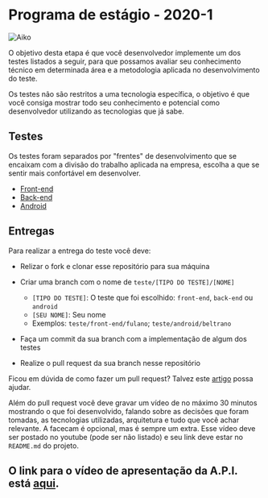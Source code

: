 # Programa de estágio - 2020-1

![Aiko](imagens/aiko.png)

O objetivo desta etapa é que você desenvolvedor implemente um dos testes listados a seguir, para que possamos avaliar seu conhecimento técnico em determinada área e a metodologia aplicada no desenvolvimento do teste.

Os testes não são restritos a uma tecnologia específica, o objetivo é que você consiga mostrar todo seu conhecimento e potencial como desenvolvedor utilizando as tecnologias que já sabe.

## Testes

Os testes foram separados por "frentes" de desenvolvimento que se encaixam com a divisão do trabalho aplicada na empresa, escolha a que se sentir mais confortável em desenvolver.

- [Front-end](front-end.md)
- [Back-end](back-end.md)
- [Android](android.md)

## Entregas

Para realizar a entrega do teste você deve:

- Relizar o fork e clonar esse repositório para sua máquina

- Criar uma branch com o nome de `teste/[TIPO DO TESTE]/[NOME]`

  - `[TIPO DO TESTE]`: O teste que foi escolhido: `front-end`, `back-end` ou `android`
  - `[SEU NOME]`: Seu nome
  - Exemplos: `teste/front-end/fulano`; `teste/android/beltrano`

- Faça um commit da sua branch com a implementação de algum dos testes

- Realize o pull request da sua branch nesse repositório

Ficou em dúvida de como fazer um pull request? Talvez este [artigo](https://terminalroot.com.br/2017/12/como-criar-um-pull-request-no-github.html) possa ajudar.

Além do pull request você deve gravar um vídeo de no máximo 30 minutos mostrando o que foi desenvolvido, falando sobre as decisões que foram tomadas, as tecnologias utilizadas, arquitetura e tudo que você achar relevante. A facecam é opcional, mas é sempre um extra. Esse vídeo deve ser postado no youtube (pode ser não listado) e seu link deve estar no `README.md` do projeto.

## O link para o vídeo de apresentação da A.P.I. está [aqui](https://youtu.be/_BDSJArpvoI).
